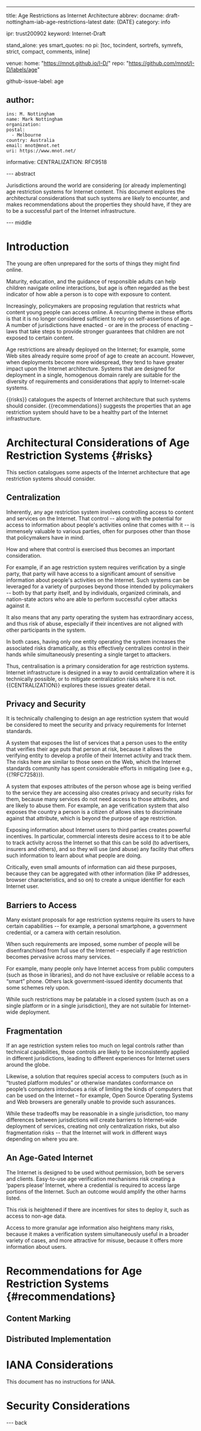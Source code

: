 ---
title: Age Restrictions as Internet Architecture
abbrev:
docname: draft-nottingham-iab-age-restrictions-latest
date: {DATE}
category: info

ipr: trust200902
keyword: Internet-Draft

stand_alone: yes
smart_quotes: no
pi: [toc, tocindent, sortrefs, symrefs, strict, compact, comments, inline]

venue:
  home: "https://mnot.github.io/I-D/"
  repo: "https://github.com/mnot/I-D/labels/age"

github-issue-label: age

author:
 -
    ins: M. Nottingham
    name: Mark Nottingham
    organization:
    postal:
      - Melbourne
    country: Australia
    email: mnot@mnot.net
    uri: https://www.mnot.net/

informative:
  CENTRALIZATION: RFC9518

--- abstract

Jurisdictions around the world are considering (or already implementing) age restriction systems for Internet content. This document explores the architectural considerations that such systems are likely to encounter, and makes recommendations about the properties they should have, if they are to be a successful part of the Internet infrastructure.

--- middle


# Introduction

The young are often unprepared for the sorts of things they might find online.

Maturity, education, and the guidance of responsible adults can help children navigate online interactions, but age is often regarded as the best indicator of how able a person is to cope with exposure to content.

Increasingly, policymakers are proposing regulation that restricts what content young people can access online. A recurring theme in these efforts is that it is no longer considered sufficient to rely on self-assertions of age. A number of jurisdictions have enacted - or are in the process of enacting – laws that take steps to provide stronger guarantees that children are not exposed to certain content.

Age restrictions are already deployed on the Internet; for example, some Web sites already require some proof of age to create an account. However, when deployments become more widespread, they tend to have greater impact upon the Internet architecture. Systems that are designed for deployment in a single, homogenous domain rarely are suitable for the diversity of requirements and considerations that apply to Internet-scale systems.

{{risks}} catalogues the aspects of Internet architecture that such systems should consider. {{recommendations}} suggests the properties that an age restriction system should have to be a healthy part of the Internet infrastructure.


# Architectural Considerations of Age Restriction Systems {#risks}

This section catalogues some aspects of the Internet architecture that age restriction systems should consider.

## Centralization

Inherently, any age restriction system involves controlling access to content and services on the Internet. That control -- along with the potential for access to information about people's activities online that comes with it -- is immensely valuable to various parties, often for purposes other than those that policymakers have in mind.

How and where that control is exercised thus becomes an important consideration.

For example, if an age restriction system requires verification by a single party, that party will have access to a significant amount of sensitive information about people's activities on the Internet. Such systems can be leveraged for a variety of purposes beyond those intended by policymakers -- both by that party itself, and by individuals, organized criminals, and nation-state actors who are able to perform successful cyber attacks against it.

It also means that any party operating the system has extraordinary access, and thus risk of abuse, especially if their incentives are not aligned with other participants in the system.

In both cases, having only one entity operating the system increases the associated risks dramatically, as this effectively centralizes control in their hands while simultaneously presenting a single target to attackers.

Thus, centralisation is a primary consideration for age restriction systems. Internet infrastructure is designed in a way to avoid centralization where it is technically possible, or to mitigate centralization risks where it is not. {{CENTRALIZATION}} explores these issues greater detail.


## Privacy and Security

It is technically challenging to design an age restriction system that would be considered to meet the security and privacy requirements for Internet standards.

A system that exposes the list of services that a person uses to the entity that verifies their age puts that person at risk, because it allows the verifying entity to develop a profile of their Internet activity and track them. The risks here are similar to those seen on the Web, which the Internet standards community has spent considerable efforts in mitigating (see e.g., {{?RFC7258}}).

A system that exposes attributes of the person whose age is being verified to the service they are accessing also creates privacy and security risks for them, because many services do not need access to those attributes, and are likely to abuse them. For example, an age verification system that also exposes the country a person is a citizen of allows sites to discriminate against that attribute, which is beyond the purpose of age restriction.

Exposing information about Internet users to third parties creates powerful incentives. In particular, commercial interests desire access to it to be able to track activity across the Internet so that this can be sold (to advertisers, insurers and others), and so they will use (and abuse) any facility that offers such information to learn about what people are doing.

Critically, even small amounts of information can aid these purposes, because they can be aggregated with other information (like IP addresses, browser characteristics, and so on) to create a unique identifier for each Internet user.


## Barriers to Access

Many existant proposals for age restriction systems require its users to have certain capabilities -- for example, a personal smartphone, a government credential, or a camera with certain resolution.

When such requirements are imposed, some number of people will be disenfranchised from full use of the Internet – especially if age restriction becomes pervasive across many services.

For example, many people only have Internet access from public computers (such as those in libraries), and do not have exclusive or reliable access to a “smart” phone. Others lack government-issued identity documents that some schemes rely upon.

While such restrictions may be palatable in a closed system (such as on a single platform or in a single jurisdiction), they are not suitable for Internet-wide deployment.


## Fragmentation

If an age restriction system relies too much on legal controls rather than technical capabilities, those controls are likely to be inconsistently applied in different jurisdictions, leading to different experiences for Internet users around the globe.

Likewise, a solution that requires special access to computers (such as in “trusted platform modules” or otherwise mandates conformance on people’s computers introduces a risk of limiting the kinds of computers that can be used on the Internet – for example, Open Source Operating Systems and Web browsers are generally unable to provide such assurances.

While these tradeoffs may be reasonable in a single jurisdiction, too many differences between jurisdictions will create barriers to Internet-wide deployment of services, creating not only centralization risks, but also fragmentation risks -- that the Internet will work in different ways depending on where you are.


## An Age-Gated Internet

The Internet is designed to be used without permission, both be servers and clients. Easy-to-use age verification mechanisms risk creating a ‘papers please’ Internet, where a credential is required to access large portions of the Internet. Such an outcome would amplify the other harms listed.

This risk is heightened if there are incentives for sites to deploy it, such as access to non-age data.

Access to more granular age information also heightens many risks, because it makes a verification system simultaneously useful in a broader variety of cases, and more attractive for misuse, because it offers more information about users.


# Recommendations for Age Restriction Systems {#recommendations}



## Content Marking


## Distributed Implementation




# IANA Considerations

This document has no instructions for IANA.

# Security Considerations


--- back

